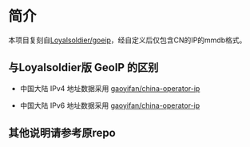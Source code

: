 # 简介

本项目复刻自[Loyalsoldier/goeip](https://github.com/Loyalsoldier/geoip)，经自定义后仅包含CN的IP的mmdb格式。

## 与Loyalsoldier版 GeoIP 的区别

- 中国大陆 IPv4 地址数据采用 [gaoyifan/china-operator-ip](https://raw.githubusercontent.com/gaoyifan/china-operator-ip/ip-lists/china.txt)

- 中国大陆 IPv6 地址数据采用 [gaoyifan/china-operator-ip](https://raw.githubusercontent.com/gaoyifan/china-operator-ip/ip-lists/china6.txt)

## 其他说明请参考原repo
